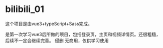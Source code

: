 # bilibili_01

这个项目是由vue3+typeScript+Sass完成。

是第一次学习vue3后所做的项目，包括登录页，主页和视频详情页。还很粗糙，后续不一定会继续完善。
侵删
无商用，仅供学习使用